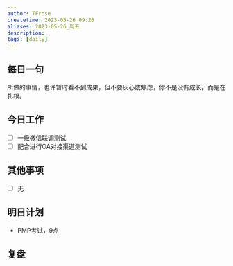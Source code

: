 ```yaml
---
author: TFrose
createtime: 2023-05-26 09:26
aliases: 2023-05-26_周五
description:
tags: [daily]
---
```


## 每日一句
所做的事情，也许暂时看不到成果，但不要灰心或焦虑，你不是没有成长，而是在扎根。

## 今日工作
- [ ] 一级微信联调测试
- [ ] 配合进行OA对接渠道测试

## 其他事项
- [ ] 无

## 明日计划
- PMP考试，9点

## 复盘

